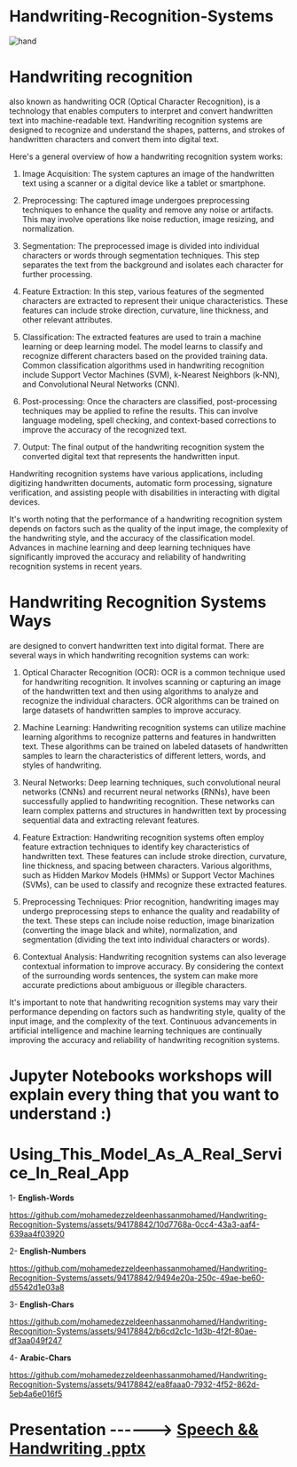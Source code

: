 # Handwriting-Recognition-Systems

![hand](https://github.com/mohamedezzeldeenhassanmohamed/Handwriting-Recognition-System/assets/94178842/cbe43c75-f7ad-4e6e-bb1d-7eeeb1b81bc9)

# Handwriting recognition

also known as handwriting OCR (Optical Character Recognition), is a technology that enables computers to interpret and convert handwritten text into machine-readable text. Handwriting recognition systems are designed to recognize and understand the shapes, patterns, and strokes of handwritten characters and convert them into digital text.

Here's a general overview of how a handwriting recognition system works:

1. Image Acquisition: The system captures an image of the handwritten text using a scanner or a digital device like a tablet or smartphone.

2. Preprocessing: The captured image undergoes preprocessing techniques to enhance the quality and remove any noise or artifacts. This may involve operations like noise reduction, image resizing, and normalization.

3. Segmentation: The preprocessed image is divided into individual characters or words through segmentation techniques. This step separates the text from the background and isolates each character for further processing.

4. Feature Extraction: In this step, various features of the segmented characters are extracted to represent their unique characteristics. These features can include stroke direction, curvature, line thickness, and other relevant attributes.

5. Classification: The extracted features are used to train a machine learning or deep learning model. The model learns to classify and recognize different characters based on the provided training data. Common classification algorithms used in handwriting recognition include Support Vector Machines (SVM), k-Nearest Neighbors (k-NN), and Convolutional Neural Networks (CNN).

6. Post-processing: Once the characters are classified, post-processing techniques may be applied to refine the results. This can involve language modeling, spell checking, and context-based corrections to improve the accuracy of the recognized text.

7. Output: The final output of the handwriting recognition system the converted digital text that represents the handwritten input.

Handwriting recognition systems have various applications, including digitizing handwritten documents, automatic form processing, signature verification, and assisting people with disabilities in interacting with digital devices.

It's worth noting that the performance of a handwriting recognition system depends on factors such as the quality of the input image, the complexity of the handwriting style, and the accuracy of the classification model. Advances in machine learning and deep learning techniques have significantly improved the accuracy and reliability of handwriting recognition systems in recent years.

# Handwriting Recognition Systems Ways

are designed to convert handwritten text into digital format. There are several ways in which handwriting recognition systems can work:

1. Optical Character Recognition (OCR): OCR is a common technique used for handwriting recognition. It involves scanning or capturing an image of the handwritten text and then using algorithms to analyze and recognize the individual characters. OCR algorithms can be trained on large datasets of handwritten samples to improve accuracy.

2. Machine Learning: Handwriting recognition systems can utilize machine learning algorithms to recognize patterns and features in handwritten text. These algorithms can be trained on labeled datasets of handwritten samples to learn the characteristics of different letters, words, and styles of handwriting.

3. Neural Networks: Deep learning techniques, such convolutional neural networks (CNNs) and recurrent neural networks (RNNs), have been successfully applied to handwriting recognition. These networks can learn complex patterns and structures in handwritten text by processing sequential data and extracting relevant features.

4. Feature Extraction: Handwriting recognition systems often employ feature extraction techniques to identify key characteristics of handwritten text. These features can include stroke direction, curvature, line thickness, and spacing between characters. Various algorithms, such as Hidden Markov Models (HMMs) or Support Vector Machines (SVMs), can be used to classify and recognize these extracted features.

5. Preprocessing Techniques: Prior recognition, handwriting images may undergo preprocessing steps to enhance the quality and readability of the text. These steps can include noise reduction, image binarization (converting the image black and white), normalization, and segmentation (dividing the text into individual characters or words).

6. Contextual Analysis: Handwriting recognition systems can also leverage contextual information to improve accuracy. By considering the context of the surrounding words sentences, the system can make more accurate predictions about ambiguous or illegible characters.

It's important to note that handwriting recognition systems may vary their performance depending on factors such as handwriting style, quality of the input image, and the complexity of the text. Continuous advancements in artificial intelligence and machine learning techniques are continually improving the accuracy and reliability of handwriting recognition systems.

# Jupyter Notebooks workshops will explain every thing that you want to understand :)

# Using_This_Model_As_A_Real_Service_In_Real_App

1- **English-Words**


https://github.com/mohamedezzeldeenhassanmohamed/Handwriting-Recognition-Systems/assets/94178842/10d7768a-0cc4-43a3-aaf4-639aa4f03920



2- **English-Numbers**


https://github.com/mohamedezzeldeenhassanmohamed/Handwriting-Recognition-Systems/assets/94178842/9494e20a-250c-49ae-be60-d5542d1e03a8



3- **English-Chars**


https://github.com/mohamedezzeldeenhassanmohamed/Handwriting-Recognition-Systems/assets/94178842/b6cd2c1c-1d3b-4f2f-80ae-df3aa049f247


4- **Arabic-Chars**


https://github.com/mohamedezzeldeenhassanmohamed/Handwriting-Recognition-Systems/assets/94178842/ea8faaa0-7932-4f52-862d-5eb4a6e016f5



# Presentation ------> [Speech && Handwriting .pptx](https://github.com/mohamedezzeldeenhassanmohamed/Handwriting-Recognition-Systems/files/12113266/Speech.Handwriting.pptx)
